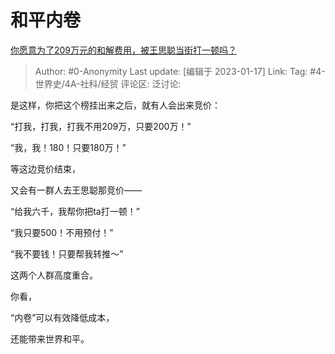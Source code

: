 # 和平内卷
[你愿意为了209万元的和解费用，被王思聪当街打一顿吗？](https://www.zhihu.com/question/578476729/answer/2848446334)

> Author: #0-Anonymity
> Last update: [编辑于 2023-01-17]
> Link:
> Tag: #4-世界史/4A-社科/经贸 
> 评论区:
> 泛讨论:

是这样，你把这个榜挂出来之后，就有人会出来竞价：

“打我，打我，打我不用209万，只要200万！”

“我，我！180！只要180万！”

等这边竞价结束，

又会有一群人去王思聪那竞价——

“给我六千，我帮你把ta打一顿！”

“我只要500！不用预付！”

“我不要钱！只要帮我转推～”

这两个人群高度重合。

你看，

“内卷”可以有效降低成本，

还能带来世界和平。
